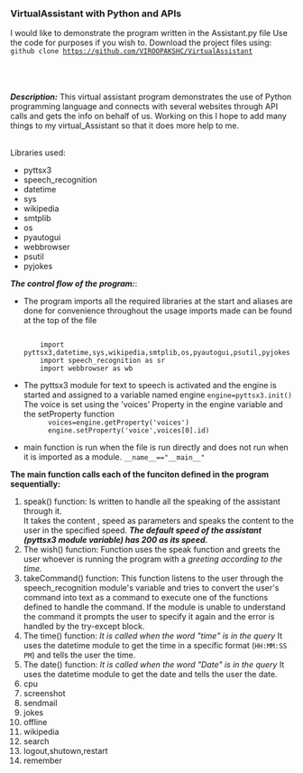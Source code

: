 ### VirtualAssistant with Python and APIs
I would like to demonstrate the program written in the Assistant.py file
Use the code for purposes if you wish to.
Download the project files using:<br>
<code>github clone https://github.com/VIROOPAKSHC/VirtualAssistant </code>
<br>
<br>
<br>

<i><b>Description:</b></i>
This virtual assistant program demonstrates the use of Python programming language and connects with several websites through API calls and gets the info on behalf of us. 
Working on this I hope to add many things to my virtual_Assistant so that it does more help to me. <br>
<br>


Libraries used:
<ul>
  <li>pyttsx3</li>
  <li>speech_recognition</li>
  <li>datetime</li>
  <li>sys</li>
  <li>wikipedia</li>
  <li>smtplib</li>
  <li>os</li>
  <li>pyautogui</li>
  <li>webbrowser</li>
  <li>psutil</li>
  <li>pyjokes</li>
</ul>

<b><em>The control flow of the program:</em></b>:
<ul>
  <li>
    The program imports all the required libraries at the start and aliases are done for convenience throughout the usage
    imports made can be found at the top of the file <br>
    <p><code>
    import pyttsx3,datetime,sys,wikipedia,smtplib,os,pyautogui,psutil,pyjokes
    import speech_recognition as sr 
    import webbrowser as wb </code></p>
   
  </li>
  <li>
  The pyttsx3 module for text to speech is activated and the engine is started
  and assigned to a variable named engine
  <code>engine=pyttsx3.init()</code>
  The voice is set using the 'voices' Property in the engine variable and the setProperty function
    <code>
      voices=engine.getProperty('voices')
      engine.setProperty('voice',voices[0].id)
    </code>
  </li>
   
  <li>
    main function is run when the file is run directly and does not run when it is imported as a module.
    <code>__name__=="__main__"</code>
  </li>
</ul>
  
  <b>The main function calls each of the funciton defined in the program sequentially:</b>
<ol>
    <li>
    speak() function:
      Is written to handle all the speaking of the assistant through it. <br>
      It takes the content , speed as parameters and speaks the content to the user in the specified speed. <em><b> The default speed of the assistant (pyttsx3 module variable) has 200 as its speed. </b></em>
    </li>
  <li>
      The wish() function:
      Function uses the speak function and greets the user whoever is running the program
      with a <i>greeting according to the time.</i>
    </li>
  <li> 
    takeCommand() function:
      This function listens to the user through the speech_recognition module's variable and tries to convert the user's command into text as a command to execute one of the functions defined to handle the command.
      If the module is unable to understand the command it prompts the user to specify it again and the error is handled by the try-except block. 
  </li>
  <li>
      The time() function:
      <em> It is called when the word "time" is in the query </em>
      It uses the datetime module to get the time in a specific format (<code>HH:MM:SS PM</code>)
      and tells the user the time.
    </li>
  
  <li>The date() function:
      <em> It is called when the word "Date" is in the query </em>
      It uses the datetime module to get the date and tells the user the date.
    </li>
      <li>cpu</li>
    <li>screenshot</li>
    <li>sendmail</li>
    <li>jokes</li>
    <li>offline</li>
    <li>wikipedia</li>
    <li>search</li>
    <li>logout,shutown,restart</li>
    <li>remember</li>
    
    
    
    
</ol>
  

